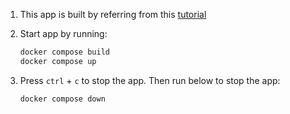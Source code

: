 1. This app is built by referring from this [tutorial](https://github.com/docker/awesome-compose/tree/master/official-documentation-samples/rails)

1. Start app by running:

   ```bash
   docker compose build
   docker compose up
   ```

1. Press `ctrl` + `c` to stop the app. Then run below to stop the app:

   ```bash
   docker compose down
   ```
